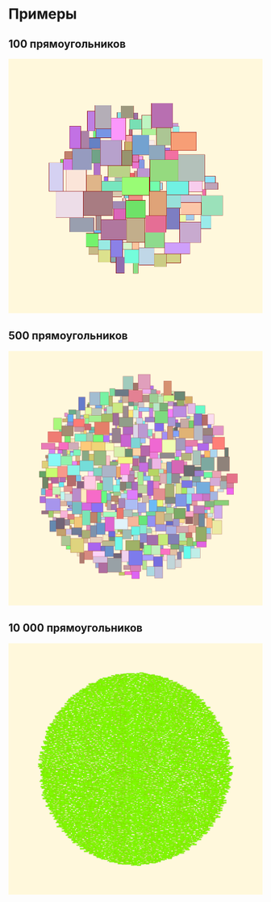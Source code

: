 # Примеры
## 100 прямоугольников
![Tag cloud example](https://github.com/everals/tdd/blob/tagsCloudVisualization/TagsCloudVisualization/100%20rectangles.png)
## 500 прямоугольников
![Tag cloud example](https://github.com/everals/tdd/blob/tagsCloudVisualization/TagsCloudVisualization/500%20rectangles.png)
## 10 000 прямоугольников
![Tag cloud example](https://github.com/everals/tdd/blob/tagsCloudVisualization/TagsCloudVisualization/10_000%20rectangles.png)
